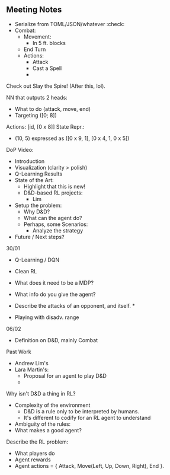 ## Meeting Notes

* Serialize from TOML/JSON/whatever :check:
* Combat:
    * Movement:
        * In 5 ft. blocks
    * End Turn
    * Actions:
        * Attack
        * Cast a Spell
        * 

Check out Slay the Spire! (After this, lol).

NN that outputs 2 heads:
* What to do (attack, move, end)
* Targeting ([0; 8])


Actions: [id, [0 x 8]]
State Repr.:
* (10, 5) expressed as ([0 x 9, 1], [0 x 4, 1, 0 x 5])

DoP Video:
* Introduction
* Visualization (clarity > polish)
* Q-Learning Results
* State of the Art:
    * Highlight that this is new!
    * D&D-based RL projects:
        * Lim
* Setup the problem:
    * Why D&D?
    * What can the agent do?
    * Perhaps, some Scenarios:
        * Analyze the strategy
* Future / Next steps?

30/01

* Q-Learning / DQN
* Clean RL
* What does it need to be a MDP?
* What info do you give the agent?

* Describe the attacks of an opponent, and itself.
    * 

* Playing with disadv. range

06/02
* Definition on D&D, mainly  Combat

Past Work
* Andrew Lim's
* Lara Martin's:
    * Proposal for an agent to play D&D
    * 

Why isn't D&D a thing in RL?
* Complexity of the environment
    * D&D is a rule only to be interpreted by humans.
    * It's different to codify for an RL agent to understand
* Ambiguity of the rules:
* What makes a good agent?

Describe the RL problem:
* What players do
* Agent rewards
* Agent actions = { Attack, Move(Left, Up, Down, Right), End }.